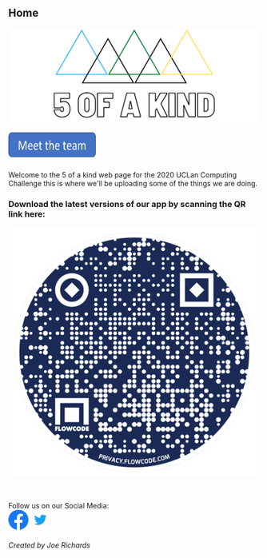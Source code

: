 ## Home
<img src="Facebook%20Banner.png"/><br/>

<a href="team"><img src="meet the team.png" height = "60" width="175"><a/>

Welcome to the 5 of a kind web page for the 2020 UCLan Computing Challenge this is where we'll be uploading some of the things we are doing. <br/>

### Download the latest versions of our app by scanning the QR link here:
<p align="center">
<img height = "500" width ="500" src="flowcode.png">
</p> <br/>

Follow us on our Social Media: <br/>
[<img src="f_logo_RGB-Hex-Blue_512.png" height="40" width="40"/>](https://www.facebook.com/fiveofakindltd)
[<img src="Twitter_Logo_Blue.png" height="40" width="40"/>](https://twitter.com/5OFAKIND1)
###### Created by Joe Richards
